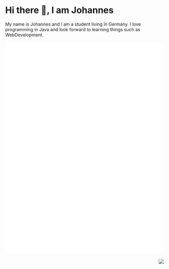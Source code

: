 # Hi there 👋, I am Johannes
My name is Johannes and I am a student living in Germany. I love programming in Java and look
forward to learning things such as WebDevelopment.

<p align="left">
  <picture>
    <img src="/github-metrics.svg" alt="Metrics">
  </picture>
</p>
<p align="right">
  <picture>
    <img src="https://github-readme-stats.vercel.app/api?username=CommandJoo&theme=dark">
  </picture>
</p>
